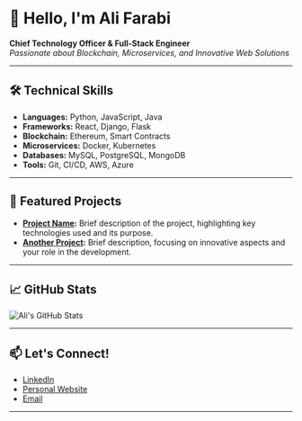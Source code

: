 # 👋 Hello, I'm Ali Farabi

**Chief Technology Officer & Full-Stack Engineer**  
*Passionate about Blockchain, Microservices, and Innovative Web Solutions*

---

## 🛠️ Technical Skills

- **Languages:** Python, JavaScript, Java
- **Frameworks:** React, Django, Flask
- **Blockchain:** Ethereum, Smart Contracts
- **Microservices:** Docker, Kubernetes
- **Databases:** MySQL, PostgreSQL, MongoDB
- **Tools:** Git, CI/CD, AWS, Azure

---

## 🌟 Featured Projects

- **[Project Name](https://github.com/username/project):** Brief description of the project, highlighting key technologies used and its purpose.
- **[Another Project](https://github.com/username/project):** Brief description, focusing on innovative aspects and your role in the development.

---

## 📈 GitHub Stats

![Ali's GitHub Stats](https://github-readme-stats.vercel.app/api?username=alifarabi&show_icons=true&theme=radical)

---

## 📫 Let's Connect!

- [LinkedIn](https://www.linkedin.com/in/alifarabi/)
- [Personal Website](#link-to-your-website)
- [Email](mailto:your.email@example.com)

---
